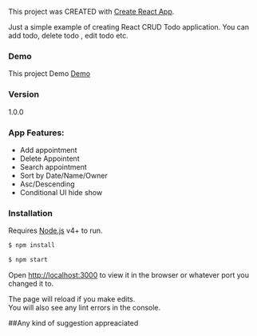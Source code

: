 This project was CREATED with [Create React App](https://github.com/facebookincubator/create-react-app).

Just a simple example of creating React CRUD Todo application. You can add todo, delete todo , edit todo etc.

### Demo
This project Demo [Demo](https://rahadkc.github.io/reactui/)

### Version
1.0.0

### App Features:
 * Add appointment
 * Delete Appointent
 * Search appointment 
 * Sort by Date/Name/Owner 
 * Asc/Descending
 * Conditional UI hide show



### Installation

Requires [Node.js](https://nodejs.org/) v4+ to run.

```sh
$ npm install
```
```sh
$ npm start
```

Open [http://localhost:3000](http://localhost:3000) to view it in the browser or whatever port you changed it to.

The page will reload if you make edits.<br>
You will also see any lint errors in the console.



##Any kind of suggestion appreaciated
